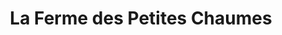 ---
title: "La Ferme des Petites Chaumes"
url: /aigrefeuille-daunis/la-ferme-des-petites-chaumes/
shop: Gemüse & Obst
---